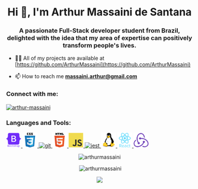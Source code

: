 <h1 align="center">Hi 👋, I'm Arthur Massaini de Santana</h1>

<h3 align="center">A passionate Full-Stack developer student from Brazil, delighted with the idea that my area of ​​expertise can positively transform people's lives.</h3>

- 👨‍💻 All of my projects are available at [https://github.com/ArthurMassaini](https://github.com/ArthurMassaini)

- 📫 How to reach me **massaini.arthur@gmail.com**

<h3 align="left">Connect with me:</h3>
<p align="left">
<a href="https://linkedin.com/in/arthur-massaini" target="blank"><img align="center" src="https://cdn.jsdelivr.net/npm/simple-icons@3.0.1/icons/linkedin.svg" alt="arthur-massaini" height="30" width="40" /></a>
</p>

<h3 align="left">Languages and Tools:</h3>
<p align="left"> <a href="https://getbootstrap.com" target="_blank"> <img src="https://raw.githubusercontent.com/devicons/devicon/master/icons/bootstrap/bootstrap-plain-wordmark.svg" alt="bootstrap" width="40" height="40"/> </a> <a href="https://www.w3schools.com/css/" target="_blank"> <img src="https://raw.githubusercontent.com/devicons/devicon/master/icons/css3/css3-original-wordmark.svg" alt="css3" width="40" height="40"/> </a> <a href="https://git-scm.com/" target="_blank"> <img src="https://www.vectorlogo.zone/logos/git-scm/git-scm-icon.svg" alt="git" width="40" height="40"/> </a> <a href="https://www.w3.org/html/" target="_blank"> <img src="https://raw.githubusercontent.com/devicons/devicon/master/icons/html5/html5-original-wordmark.svg" alt="html5" width="40" height="40"/> </a> <a href="https://developer.mozilla.org/en-US/docs/Web/JavaScript" target="_blank"> <img src="https://raw.githubusercontent.com/devicons/devicon/master/icons/javascript/javascript-original.svg" alt="javascript" width="40" height="40"/> </a> <a href="https://jestjs.io" target="_blank"> <img src="https://www.vectorlogo.zone/logos/jestjsio/jestjsio-icon.svg" alt="jest" width="40" height="40"/> </a> <a href="https://www.linux.org/" target="_blank"> <img src="https://raw.githubusercontent.com/devicons/devicon/master/icons/linux/linux-original.svg" alt="linux" width="40" height="40"/> </a> <a href="https://reactjs.org/" target="_blank"> <img src="https://raw.githubusercontent.com/devicons/devicon/master/icons/react/react-original-wordmark.svg" alt="react" width="40" height="40"/> </a> <a href="https://redux.js.org" target="_blank"> <img src="https://raw.githubusercontent.com/devicons/devicon/master/icons/redux/redux-original.svg" alt="redux" width="40" height="40"/> </a> </p>


<p align="center"><img src="https://github-readme-stats.vercel.app/api/top-langs?username=arthurmassaini&show_icons=true&locale=en&layout=compact" alt="arthurmassaini" /></p>

<p align="center">&nbsp;<img src="https://github-readme-stats.vercel.app/api?username=arthurmassaini&show_icons=true&locale=en" alt="arthurmassaini" height="150px"/></p>


<p align="center"><img src="https://octocat-generator-assets.githubusercontent.com/my-octocat-1612546098949.png" width="300px" heigth="150px"/></p>
